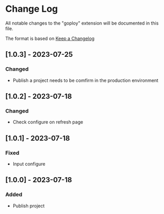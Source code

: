# Change Log

All notable changes to the "goploy" extension will be documented in this file.

The format is based on [Keep a Changelog](https://keepachangelog.com/en/1.1.0/)

## [1.0.3] - 2023-07-25

### Changed

- Publish a project needs to be comfirm in the production environment

## [1.0.2] - 2023-07-18

### Changed

- Check configure on refresh page

## [1.0.1] - 2023-07-18

### Fixed

- Input configure

## [1.0.0] - 2023-07-18

### Added

- Publish project